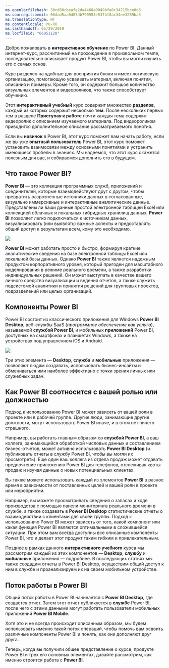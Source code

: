 ```yaml
---
ms.openlocfilehash: 30cd80cbeafe2da4468a0049bfa0c34715bce0d3
ms.sourcegitcommit: 60dad5aa0d85db790553e537bf8ac34ee3289ba3
ms.translationtype: HT
ms.contentlocale: ru-RU
ms.lasthandoff: 05/29/2019
ms.locfileid: "66051120"
---
```

Добро пожаловать в **интерактивное обучение** по Power BI. Данный интернет-курс, рассчитанный на прохождение в произвольном темпе, последовательно описывает продукт Power BI, чтобы вы могли изучить его с самых основ.

Курс разделен на удобные для восприятия блоки и имеет логическую организацию, помогающую усваивать материал, включая понятия, описания и примеры. Кроме того, он содержит большое количество визуальных элементов и видеороликов, что также способствует обучению.

Этот **интерактивный учебный** курс содержит множество **разделов**, каждый из которых содержит несколько **тем**. После нескольких первых тем в разделе **Приступая к работе** почти каждая тема содержит видеоролик с описанием изучаемого материала. Под видеороликом приводится дополнительное описание рассматриваемого понятия.

Если вы **новичок** в Power BI, этот курс поможет вам начать работу, если же вы уже **опытный пользователь** Power BI, этот курс поможет установить взаимосвязи между основными понятиями и устранить имеющиеся пробелы в знаниях. Мы надеемся, что этот курс окажется полезным для вас, и собираемся дополнить его в будущем.

## <a name="what-is-power-bi"></a>Что такое Power BI?
**Power BI** — это коллекция программных служб, приложений и соединителей, которые взаимодействуют друг с другом, чтобы превратить разрозненные источники данных в согласованные, визуально иммерсивные и интерактивные аналитические данные. Представлены ли ваши данные простой электронной таблицей Excel или коллекцией облачных и локальных гибридных хранилищ данных, **Power BI** позволяет легко подключаться к источникам данных, визуализировать (или выявлять) важные аспекты и предоставлять общий доступ к результатам всем, кому это необходимо.

![](media/0-0-what-is-power-bi/c0a0_1.png)

**Power BI** может работать просто и быстро, формируя краткие аналитические сведения на базе электронной таблицы Excel или локальной базы данных. Однако **Power BI** также является надежным продуктом корпоративного уровня, который пригоден для масштабного моделирования в режиме реального времени, а также разработки индивидуальных решений. Он может выступать в качестве вашего личного средства визуализации и ведения отчетов, а также служить подсистемой аналитики и принятия решений для групповых проектов, подразделений или целых организаций.

## <a name="the-parts-of-power-bi"></a>Компоненты Power BI
Power BI состоит из классического приложения для Windows **Power BI Desktop**, веб-службы SaaS (*программное обеспечение как услуга*), называемой **службой Power BI**, и мобильных **приложений** Power BI, доступных на смартфонах и планшетах Windows, а также на устройствах под управлением iOS и Android.

![](media/0-0-what-is-power-bi/c0a0_2.png)

Три этих элемента — **Desktop**, **служба** и **мобильные** приложения — позволяют людям создавать, использовать бизнес-инсайты и обмениваться ими наиболее эффективно с точки зрения личных или служебных задач.

## <a name="how-power-bi-matches-your-role"></a>Как Power BI соотносится с вашей ролью или должностью
Подход к использованию Power BI может зависеть от вашей роли в проекте или в рабочей группе. Другие люди, занимающие другие должности, могут использовать Power BI иначе, и в этом нет ничего страшного.

Например, вы работать главным образом со **службой Power BI**, а ваш коллега, занимающийся обработкой числовых данных и составлением бизнес-отчетов, может активно использовать **Power BI Desktop** (и публиковать отчеты в службу Power BI, чтобы вы могли их просмотреть). Еще один ваш коллега из отдела продаж может отдавать предпочтение приложению Power BI для телефонов, отслеживая квоты продаж и изучая данные о новых потенциальных клиентах.

Вы также можете использовать каждый из элементов **Power BI** в разное время в зависимости от поставленных целей и вашей роли в проекте или мероприятии.

Например, вы можете просматривать сведения о запасах и ходе производства с помощью панели мониторинга реального времени в службе, а также создавать в **Power BI Desktop** статистические отчеты о взаимодействии с клиентами для своей группы. Подход к использованию Power BI может зависеть от того, какой компонент или какая функция Power BI являются оптимальными в сложившейся ситуации. При этом вам всегда доступны все описанные компоненты Power BI, что и делает этот продукт таким гибким и привлекательным.

Позднее в рамках данного **интерактивного учебного** курса мы рассмотрим каждый из этих компонентов — **Desktop**, **службу** и **мобильные** приложения — подробнее. В последующих статьях мы также создадим отчеты в Power BI Desktop, осуществим общий доступ к ним в службе и проанализируем их на своем мобильном устройстве.

## <a name="the-flow-of-work-in-power-bi"></a>Поток работы в Power BI
Общий поток работы в Power BI начинается с **Power BI Desktop**, где создается отчет. Затем этот отчет публикуется в **службе** Power BI, после чего с этими данными могут работать пользователи мобильных приложений **Power BI Mobile**.

Хотя это и не всегда происходит описанным образом, мы будем использовать именно такой поток операций, чтобы помочь вам освоить различные компоненты Power BI и понять, как они дополняют друг друга.

Теперь, когда вы получили общее представление о курсе, продукте Power BI и трех его основных элементах, давайте рассмотрим, как именно строится работа с **Power BI**.

